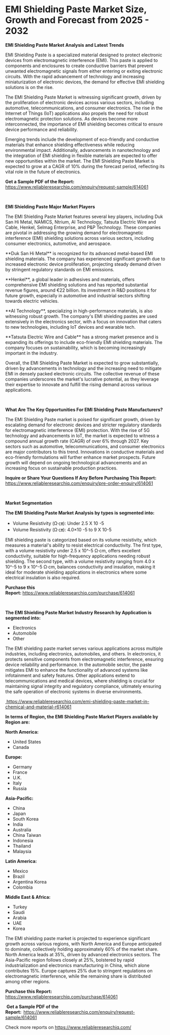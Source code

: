 <p><h1>EMI Shielding Paste Market Size, Growth and Forecast from 2025 - 2032</h1></p><p><strong>EMI Shielding Paste Market Analysis and Latest Trends</strong></p>
<p><p>EMI Shielding Paste is a specialized material designed to protect electronic devices from electromagnetic interference (EMI). This paste is applied to components and enclosures to create conductive barriers that prevent unwanted electromagnetic signals from either entering or exiting electronic circuits. With the rapid advancement of technology and increasing miniaturization of electronic devices, the demand for effective EMI shielding solutions is on the rise.</p><p>The EMI Shielding Paste Market is witnessing significant growth, driven by the proliferation of electronic devices across various sectors, including automotive, telecommunications, and consumer electronics. The rise in the Internet of Things (IoT) applications also propels the need for robust electromagnetic protection solutions. As devices become more interconnected, the importance of EMI shielding becomes critical to ensure device performance and reliability.</p><p>Emerging trends include the development of eco-friendly and conductive materials that enhance shielding effectiveness while reducing environmental impact. Additionally, advancements in nanotechnology and the integration of EMI shielding in flexible materials are expected to offer new opportunities within the market. The EMI Shielding Paste Market is expected to grow at a CAGR of 10% during the forecast period, reflecting its vital role in the future of electronics.</p></p>
<p><strong>Get a Sample PDF of the Report:&nbsp;</strong> <a href="https://www.reliableresearchiq.com/enquiry/request-sample/614061?utm_campaign=3513&utm_medium=2&utm_source=Github&utm_content=ia&utm_term=24032025&utm_id=emi-shielding-paste">https://www.reliableresearchiq.com/enquiry/request-sample/614061</a></p>
<p>&nbsp;</p>
<p><strong>EMI Shielding Paste Major Market Players</strong></p>
<p><p>The EMI Shielding Paste Market features several key players, including Duk San Hi Metal, NAMICS, Ntrium, AI Technology, Tatsuta Electric Wire and Cable, Henkel, Selmag Enterprise, and P&P Technology. These companies are pivotal in addressing the growing demand for electromagnetic interference (EMI) shielding solutions across various sectors, including consumer electronics, automotive, and aerospace.</p><p>**Duk San Hi Metal** is recognized for its advanced metal-based EMI shielding materials. The company has experienced significant growth due to increased electronic device proliferation, projecting steady demand driven by stringent regulatory standards on EMI emissions.</p><p>**Henkel**, a global leader in adhesives and materials, offers comprehensive EMI shielding solutions and has reported substantial revenue figures, around €22 billion. Its investment in R&D positions it for future growth, especially in automotive and industrial sectors shifting towards electric vehicles.</p><p>**AI Technology**, specializing in high-performance materials, is also witnessing robust growth. The company's EMI shielding pastes are used extensively in the electronics sector, with a focus on innovation that caters to new technologies, including IoT devices and wearable tech.</p><p>**Tatsuta Electric Wire and Cable** has a strong market presence and is expanding its offerings to include eco-friendly EMI shielding materials. The company focuses on sustainability, which is becoming increasingly important in the industry.</p><p>Overall, the EMI Shielding Paste Market is expected to grow substantially, driven by advancements in technology and the increasing need to mitigate EMI in densely packed electronic circuits. The collective revenue of these companies underscores the market's lucrative potential, as they leverage their expertise to innovate and fulfill the rising demand across various applications.</p></p>
<p>&nbsp;</p>
<p><strong>What Are The Key Opportunities For EMI Shielding Paste Manufacturers?</strong></p>
<p><p>The EMI Shielding Paste market is poised for significant growth, driven by escalating demand for electronic devices and stricter regulatory standards for electromagnetic interference (EMI) protection. With the rise of 5G technology and advancements in IoT, the market is expected to witness a compound annual growth rate (CAGR) of over 6% through 2027. Key sectors such as automotive, telecommunications, and consumer electronics are major contributors to this trend. Innovations in conductive materials and eco-friendly formulations will further enhance market prospects. Future growth will depend on ongoing technological advancements and an increasing focus on sustainable production practices.</p></p>
<p><strong>Inquire or Share Your Questions If Any Before Purchasing This Report:</strong> <a href="https://www.reliableresearchiq.com/enquiry/pre-order-enquiry/614061?utm_campaign=3513&utm_medium=2&utm_source=Github&utm_content=ia&utm_term=24032025&utm_id=emi-shielding-paste">https://www.reliableresearchiq.com/enquiry/pre-order-enquiry/614061</a></p>
<p>&nbsp;</p>
<p><strong>Market Segmentation</strong></p>
<p><strong>The EMI Shielding Paste Market Analysis by types is segmented into:</strong></p>
<p><ul><li>Volume Resistivity (Ω·㎝): Under 2.5 X 10 -5</li><li>Volume Resistivity (Ω·㎝): 4.0×10 -5 to 9 X 10-5</li></ul></p>
<p><p>EMI shielding paste is categorized based on its volume resistivity, which measures a material's ability to resist electrical conductivity. The first type, with a volume resistivity under 2.5 x 10^-5 Ω·cm, offers excellent conductivity, suitable for high-frequency applications needing robust shielding. The second type, with a volume resistivity ranging from 4.0 x 10^-5 to 9 x 10^-5 Ω·cm, balances conductivity and insulation, making it ideal for moderate shielding applications in electronics where some electrical insulation is also required.</p></p>
<p><strong>Purchase this Report:&nbsp;</strong><a href="https://www.reliableresearchiq.com/purchase/614061?utm_campaign=3513&utm_medium=2&utm_source=Github&utm_content=ia&utm_term=24032025&utm_id=emi-shielding-paste">https://www.reliableresearchiq.com/purchase/614061</a></p>
<p>&nbsp;</p>
<p><strong>The EMI Shielding Paste Market Industry Research by Application is segmented into:</strong></p>
<p><ul><li>Electronics</li><li>Automobile</li><li>Other</li></ul></p>
<p><p>The EMI shielding paste market serves various applications across multiple industries, including electronics, automobiles, and others. In electronics, it protects sensitive components from electromagnetic interference, ensuring device reliability and performance. In the automobile sector, the paste mitigates EMI to enhance the functionality of advanced systems like infotainment and safety features. Other applications extend to telecommunications and medical devices, where shielding is crucial for maintaining signal integrity and regulatory compliance, ultimately ensuring the safe operation of electronic systems in diverse environments.</p></p>
<p><a href="https://www.reliableresearchiq.com/emi-shielding-paste-market-in-chemical-and-material-r614061?utm_campaign=3513&utm_medium=2&utm_source=Github&utm_content=ia&utm_term=24032025&utm_id=emi-shielding-paste">&nbsp;https://www.reliableresearchiq.com/emi-shielding-paste-market-in-chemical-and-material-r614061</a></p>
<p><strong>In terms of Region, the EMI Shielding Paste Market Players available by Region are:</strong></p>
<p>
    <p> <strong> North America: </strong>
        <ul>
            <li>United States</li>
            <li>Canada</li>
        </ul>
        </p> 
    <p> <strong> Europe: </strong>
        <ul>
            <li>Germany</li>
            <li>France</li>
            <li>U.K.</li>
            <li>Italy</li>
            <li>Russia</li>
        </ul>
        </p> 
    <p> <strong> Asia-Pacific: </strong>
        <ul>
            <li>China</li>
            <li>Japan</li>
            <li>South Korea</li>
            <li>India</li>
            <li>Australia</li>
            <li>China Taiwan</li>
            <li>Indonesia</li>
            <li>Thailand</li>
            <li>Malaysia</li>
        </ul>
        </p> 
    <p> <strong> Latin America: </strong>
        <ul>
            <li>Mexico</li>
            <li>Brazil</li>
            <li>Argentina Korea</li>
            <li>Colombia</li>
        </ul>
        </p> 
    <p> <strong> Middle East & Africa: </strong>
        <ul>
            <li>Turkey</li>
            <li>Saudi</li>
            <li>Arabia</li>
            <li>UAE</li>
            <li>Korea</li>
        </ul>
    </p>
    </p>
<p><p>The EMI shielding paste market is projected to experience significant growth across various regions, with North America and Europe anticipated to dominate, collectively holding approximately 60% of the market share. North America leads at 35%, driven by advanced electronics sectors. The Asia-Pacific region follows closely at 25%, bolstered by rapid industrialization and electronics manufacturing in China, which alone contributes 15%. Europe captures 25% due to stringent regulations on electromagnetic interference, while the remaining share is distributed among other regions.</p></p>
<p><strong>Purchase this Report: </strong><a href="https://www.reliableresearchiq.com/purchase/614061?utm_campaign=3513&utm_medium=2&utm_source=Github&utm_content=ia&utm_term=24032025&utm_id=emi-shielding-paste">https://www.reliableresearchiq.com/purchase/614061</a></p>
<p>&nbsp;<strong>Get a Sample PDF of the Report:&nbsp;&nbsp;</strong><a href="https://www.reliableresearchiq.com/enquiry/request-sample/614061?utm_campaign=3513&utm_medium=2&utm_source=Github&utm_content=ia&utm_term=24032025&utm_id=emi-shielding-paste">https://www.reliableresearchiq.com/enquiry/request-sample/614061</a></p>
<p><strong></strong></p>
<p>Check more reports on <a href="https://www.reliableresearchiq.com/?utm_campaign=3513&utm_medium=2&utm_source=Github&utm_content=ia&utm_term=24032025&utm_id=emi-shielding-paste">https://www.reliableresearchiq.com/</a></p>
